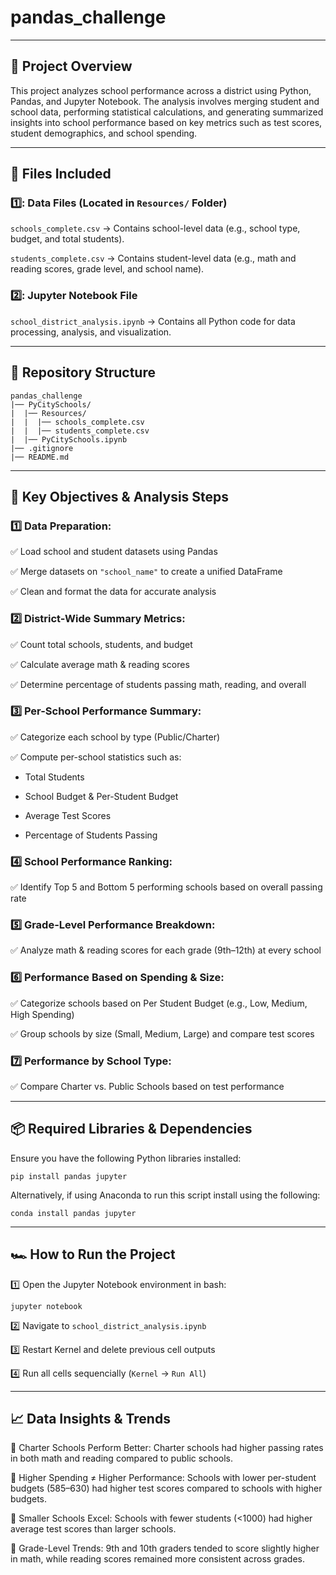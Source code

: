 # pandas_challenge
---

## 📌 Project Overview

This project analyzes school performance across a district using Python, Pandas, and Jupyter Notebook. The analysis involves merging student and school data, performing statistical calculations, and generating summarized insights into school performance based on key metrics such as test scores, student demographics, and school spending.

---

## 📂 Files Included

### 1️⃣: Data Files (Located in `Resources/` Folder)

`schools_complete.csv` → Contains school-level data (e.g., school type, budget, and total students).

`students_complete.csv` → Contains student-level data (e.g., math and reading scores, grade level, and school name).

### 2️⃣: Jupyter Notebook File

`school_district_analysis.ipynb` → Contains all Python code for data processing, analysis, and visualization.

---

## 📂 Repository Structure
```
pandas_challenge
|── PyCitySchools/
|  |── Resources/
|  |  |── schools_complete.csv
|  |  |── students_complete.csv
|  |── PyCitySchools.ipynb
|── .gitignore
|── README.md
```
---

## 🎯 Key Objectives & Analysis Steps

### 1️⃣ Data Preparation:

✅ Load school and student datasets using Pandas

✅ Merge datasets on `"school_name"` to create a unified DataFrame

✅ Clean and format the data for accurate analysis

### 2️⃣ District-Wide Summary Metrics:

✅ Count total schools, students, and budget

✅ Calculate average math & reading scores

✅ Determine percentage of students passing math, reading, and overall

### 3️⃣ Per-School Performance Summary:

✅ Categorize each school by type (Public/Charter)

✅ Compute per-school statistics such as:

  - Total Students
  
  - School Budget & Per-Student Budget
  
  - Average Test Scores
  
  - Percentage of Students Passing

### 4️⃣ School Performance Ranking:

✅ Identify Top 5 and Bottom 5 performing schools based on overall passing rate

### 5️⃣ Grade-Level Performance Breakdown:

✅ Analyze math & reading scores for each grade (9th–12th) at every school

### 6️⃣ Performance Based on Spending & Size:

✅ Categorize schools based on Per Student Budget (e.g., Low, Medium, High Spending)

✅ Group schools by size (Small, Medium, Large) and compare test scores

### 7️⃣ Performance by School Type:

✅ Compare Charter vs. Public Schools based on test performance

---

## 📦 Required Libraries & Dependencies

Ensure you have the following Python libraries installed:
```
pip install pandas jupyter
```

Alternatively, if using Anaconda to run this script install using the following:
```
conda install pandas jupyter
```
---
## 🏎️ How to Run the Project

1️⃣ Open the Jupyter Notebook environment in bash:
```
jupyter notebook
```

2️⃣ Navigate to `school_district_analysis.ipynb`

3️⃣ Restart Kernel and delete previous cell outputs

4️⃣ Run all cells sequencially (`Kernel` → `Run All`)

---
## 📈 Data Insights & Trends

🔹 Charter Schools Perform Better: Charter schools had higher passing rates in both math and reading compared to public schools.

🔹 Higher Spending ≠ Higher Performance: Schools with lower per-student budgets ($585–$630) had higher test scores compared to schools with higher budgets.

🔹 Smaller Schools Excel: Schools with fewer students (<1000) had higher average test scores than larger schools.

🔹 Grade-Level Trends: 9th and 10th graders tended to score slightly higher in math, while reading scores remained more consistent across grades.

